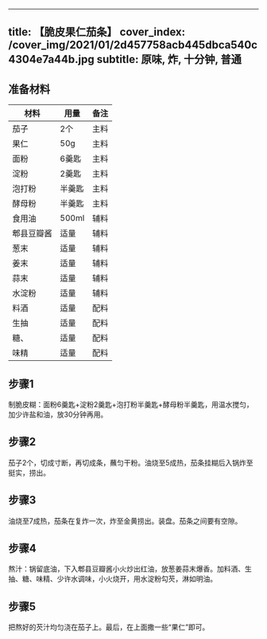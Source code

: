 
---
title: 【脆皮果仁茄条】
cover_index: /cover_img/2021/01/2d457758acb445dbca540c4304e7a44b.jpg
subtitle: 原味, 炸, 十分钟, 普通
---

## 准备材料

| 材料     | 用量 | 备注|
| ------- | ----- | --- |
| 茄子 | 2个| 主料 |
| 果仁 | 50g| 主料 |
| 面粉 | 6羹匙| 主料 |
| 淀粉 | 2羹匙| 主料 |
| 泡打粉 | 半羹匙| 主料 |
| 酵母粉 | 半羹匙| 主料 |
| 食用油 | 500ml| 辅料 |
| 郫县豆瓣酱 | 适量| 辅料 |
| 葱末 | 适量| 辅料 |
| 姜末 | 适量| 辅料 |
| 蒜末 | 适量| 辅料 |
| 水淀粉 | 适量| 辅料 |
| 料酒 | 适量| 配料 |
| 生抽 | 适量| 配料 |
| 糖、 | 适量| 配料 |
| 味精 | 适量| 配料 |

## 步骤1

制脆皮糊：面粉6羹匙+淀粉2羹匙+泡打粉半羹匙+酵母粉半羹匙，用温水搅匀，加少许盐和油，放30分钟再用。

## 步骤2

茄子2个，切成寸断，再切成条，蘸匀干粉。油烧至5成热，茄条挂糊后入锅炸至挺实，捞出。

## 步骤3

油烧至7成热，茄条在复炸一次，炸至金黄捞出。装盘。茄条之间要有空隙。

## 步骤4

熬汁：锅留底油，下入郫县豆瓣酱小火炒出红油，放葱姜蒜末爆香。加料酒、生抽、糖、味精、少许水调味，小火烧开，用水淀粉勾芡，淋如明油。

## 步骤5

把熬好的芡汁均匀浇在茄子上。最后，在上面撒一些“果仁”即可。

